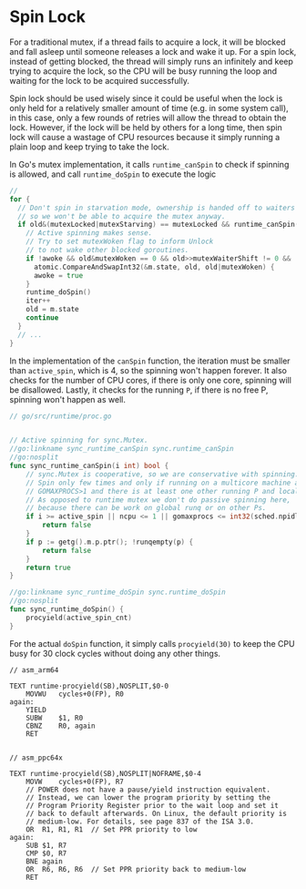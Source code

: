 # Spin Lock

For a traditional mutex, if a thread fails to acquire a lock, it will be blocked and fall asleep until someone releases a lock and wake it up. For a spin lock, instead of getting blocked, the thread will simply runs an infinitely and keep trying to acquire the lock, so the CPU will be busy running the loop and waiting for the lock to be acquired successfully.

Spin lock should be used wisely since it could be useful when the lock is only held for a relatively smaller amount of time (e.g. in some system call), in this case, only a few rounds of retries will allow the thread to obtain the lock. However, if the lock will be held by others for a long time, then spin lock will cause a wastage of CPU resources because it simply running a plain loop and keep trying to take the lock.

In Go's mutex implementation, it calls `runtime_canSpin` to check if spinning is allowed, and call `runtime_doSpin` to execute the logic

```go
// 
for {
  // Don't spin in starvation mode, ownership is handed off to waiters
  // so we won't be able to acquire the mutex anyway.
  if old&(mutexLocked|mutexStarving) == mutexLocked && runtime_canSpin(iter) {
    // Active spinning makes sense.
    // Try to set mutexWoken flag to inform Unlock
    // to not wake other blocked goroutines.
    if !awoke && old&mutexWoken == 0 && old>>mutexWaiterShift != 0 &&
      atomic.CompareAndSwapInt32(&m.state, old, old|mutexWoken) {
      awoke = true
    }
    runtime_doSpin()
    iter++
    old = m.state
    continue
  }
  // ...
}
```

In the implementation of the `canSpin` function, the iteration must be smaller than `active_spin`, which is 4, so the spinning won't happen forever. It also checks for the number of CPU cores, if there is only one core, spinning will be disallowed. Lastly, it checks for the running `P`, if there is no free P, spinning won't happen as well.

```go
// go/src/runtime/proc.go


// Active spinning for sync.Mutex.
//go:linkname sync_runtime_canSpin sync.runtime_canSpin
//go:nosplit
func sync_runtime_canSpin(i int) bool {
	// sync.Mutex is cooperative, so we are conservative with spinning.
	// Spin only few times and only if running on a multicore machine and
	// GOMAXPROCS>1 and there is at least one other running P and local runq is empty.
	// As opposed to runtime mutex we don't do passive spinning here,
	// because there can be work on global runq or on other Ps.
	if i >= active_spin || ncpu <= 1 || gomaxprocs <= int32(sched.npidle+sched.nmspinning)+1 {
		return false
	}
	if p := getg().m.p.ptr(); !runqempty(p) {
		return false
	}
	return true
}

//go:linkname sync_runtime_doSpin sync.runtime_doSpin
//go:nosplit
func sync_runtime_doSpin() {
	procyield(active_spin_cnt)
}
```

For the actual `doSpin` function, it simply calls `procyield(30)` to keep the CPU busy for 30 clock cycles without doing any other things.
```assembly
// asm_arm64

TEXT runtime·procyield(SB),NOSPLIT,$0-0
	MOVWU	cycles+0(FP), R0
again:
	YIELD
	SUBW	$1, R0
	CBNZ	R0, again
	RET
  
  
// asm_ppc64x

TEXT runtime·procyield(SB),NOSPLIT|NOFRAME,$0-4
	MOVW	cycles+0(FP), R7
	// POWER does not have a pause/yield instruction equivalent.
	// Instead, we can lower the program priority by setting the
	// Program Priority Register prior to the wait loop and set it
	// back to default afterwards. On Linux, the default priority is
	// medium-low. For details, see page 837 of the ISA 3.0.
	OR	R1, R1, R1	// Set PPR priority to low
again:
	SUB	$1, R7
	CMP	$0, R7
	BNE	again
	OR	R6, R6, R6	// Set PPR priority back to medium-low
	RET
```
